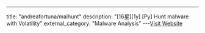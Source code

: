 ---
title: "andreafortuna/malhunt"
description: "[16星][1y] [Py]  Hunt malware with Volatility"
external_category: "Malware Analysis"
---[Visit Website](https://github.com/andreafortuna/malhunt)

